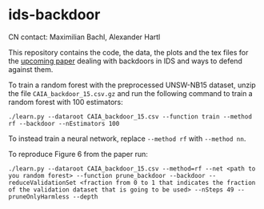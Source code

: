 # ids-backdoor
CN contact: Maximilian Bachl, Alexander Hartl

This repository contains the code, the data, the plots and the tex files for the [upcoming paper](https://arxiv.org/abs/1909.07866) dealing with backdoors in IDS and ways to defend against them.

To train a random forest with the preprocessed UNSW-NB15 dataset, unzip the file `CAIA_backdoor_15.csv.gz` and run the following command to train a random forest with 100 estimators:

    ./learn.py --dataroot CAIA_backdoor_15.csv --function train --method rf --backdoor --nEstimators 100
    
To instead train a neural network, replace `--method rf` with `--method nn`. 

To reproduce Figure 6 from the paper run:

    ./learn.py --dataroot CAIA_backdoor_15.csv --method=rf --net <path to you random forest> --function prune_backdoor --backdoor --reduceValidationSet <fraction from 0 to 1 that indicates the fraction of the validation dataset that is going to be used> --nSteps 49 --pruneOnlyHarmless --depth
